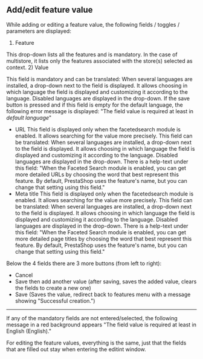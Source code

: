 ## Add/edit feature value


While adding or editing a feature value, the following fields / toggles / parameters are displayed:

1) Feature 

This drop-down lists all the features and is mandatory. In the case of multistore, it lists only the features associated with the store(s) selected as context.
2) Value 

This field is mandatory and can be translated: When several languages are installed, a drop-down next to the field is displayed. It allows choosing in which language the field is displayed and customizing it according to the language. Disabled languages are displayed in the drop-down.
If the save button is pressed and if this field is empty for the default language, the following error message is displayed: "The field value is required at least in _default language_"
 - URL This field is displayed only when the facetedsearch module is enabled. It allows searching for the value more precisely. This field can be translated: When several     languages are installed, a drop-down next to the field is displayed. It allows choosing in which language the field is displayed and customizing it according to the language. Disabled languages are displayed in the drop-down. There is a help-text under this field: "When the Faceted Search module is enabled, you can get more detailed URLs by choosing the word that best represent this feature. By default, PrestaShop uses the feature's name, but you can change that setting using this field."
  - Meta title This field is displayed only when the facetedsearch module is enabled. It allows searching for the value more precisely. This field can be translated: When several languages are installed, a drop-down next to the field is displayed. It allows choosing in which language the field is displayed and customizing it according to the language. Disabled languages are displayed in the drop-down. There is a help-text under this field: "When the Faceted Search module is enabled, you can get more detailed page titles by choosing the word that best represent this feature. By default, PrestaShop uses the feature's name, but you can change that setting using this field."

Below the 4 fields there are 3 more buttons (from left to right):

  - Cancel
  - Save then add another value (after saving, saves the added value, clears the fields to create a new one)
  - Save (Saves the value, redirect back to features menu with a message showing "Successful creation.")

---

If any of the mandatory fields are not entered/selected, the following message in a red background appears "The field value is required at least in English (English)."


For editing the feature values, everything is the same, just that the fields that are filled out stay when entering the editint window.


